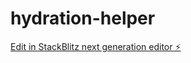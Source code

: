 # hydration-helper

[Edit in StackBlitz next generation editor ⚡️](https://stackblitz.com/~/github.com/dburnside22/hydration-helper)